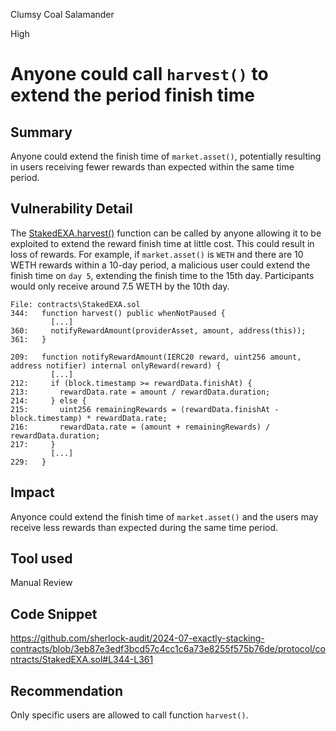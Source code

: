 Clumsy Coal Salamander

High

# Anyone could call `harvest()` to extend the period finish time

## Summary
Anyone could extend the finish time of `market.asset()`, potentially resulting in users receiving fewer rewards than expected within the same time period.

## Vulnerability Detail
The [StakedEXA.harvest()](https://github.com/sherlock-audit/2024-07-exactly-stacking-contracts/blob/3eb87e3edf3bcd57c4cc1c6a73e8255f575b76de/protocol/contracts/StakedEXA.sol#L344-L361) function can be called by anyone allowing it to be exploited to extend the reward finish time at little cost.
This could result in loss of rewards.
For example, if `market.asset()` is `WETH` and there are 10 WETH rewards within a 10-day period, a malicious user could extend the finish time on `day 5`, extending the finish time to the 15th day.
Participants would only receive around 7.5 WETH by the 10th day.

```solidity
File: contracts\StakedEXA.sol
344:   function harvest() public whenNotPaused { 
         [...]
360:     notifyRewardAmount(providerAsset, amount, address(this));
361:   }

209:   function notifyRewardAmount(IERC20 reward, uint256 amount, address notifier) internal onlyReward(reward) { 
         [...]
212:     if (block.timestamp >= rewardData.finishAt) {
213:       rewardData.rate = amount / rewardData.duration;
214:     } else {
215:       uint256 remainingRewards = (rewardData.finishAt - block.timestamp) * rewardData.rate;
216:       rewardData.rate = (amount + remainingRewards) / rewardData.duration;
217:     }
         [...]
229:   }
```

## Impact
Anyonce could extend the finish time of `market.asset()` and the users may receive less rewards than expected during the same time period.
## Tool used

Manual Review

## Code Snippet
https://github.com/sherlock-audit/2024-07-exactly-stacking-contracts/blob/3eb87e3edf3bcd57c4cc1c6a73e8255f575b76de/protocol/contracts/StakedEXA.sol#L344-L361

## Recommendation
Only specific users are allowed to call function `harvest()`.